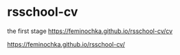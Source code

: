 # rsschool-cv
the first stage
https://feminochka.github.io/rsschool-cv/cv

https://feminochka.github.io/rsschool-cv/
